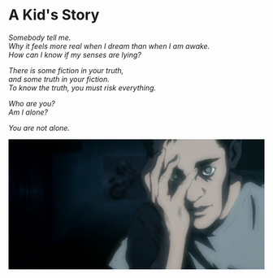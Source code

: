 # A Kid's Story

*Somebody tell me.*      
*Why it feels more real when I dream than when I am awake.*      
*How can I know if my senses are lying?*      

*There is some fiction in your truth,*     
*and some truth in your fiction.*     
*To know the truth, you must risk everything.*    

*Who are you?*      
*Am I alone?*      

*You are not alone.*    


![Kid](Kid.jpeg)
